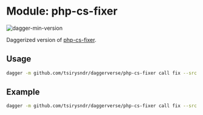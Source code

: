 # Module: php-cs-fixer

![dagger-min-version](https://img.shields.io/badge/dagger%20version-v0.9.11-green)

Daggerized version of [php-cs-fixer](https://github.com/FriendsOfPHP/PHP-CS-Fixer).

## Usage

```sh
dagger -m github.com/tsirysndr/daggerverse/php-cs-fixer call fix --src <source>
```

## Example

```sh
dagger -m github.com/tsirysndr/daggerverse/php-cs-fixer call fix --src .
```
